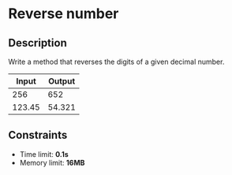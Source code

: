 # Reverse number

## Description
Write a method that reverses the digits of a given decimal number.

|     Input      |     Output     |
|----------------|----------------|
|256             |652             |
|123.45          |54.321          |


## Constraints
- Time limit: **0.1s**
- Memory limit: **16MB**
